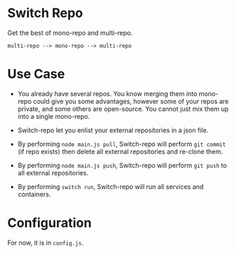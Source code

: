 # Switch Repo

Get the best of mono-repo and multi-repo.

```
multi-repo --> mono-repo --> multi-repo
```

# Use Case

* You already have several repos. You know merging them into mono-repo could give you some advantages, however some of your repos are private, and some others are open-source. You cannot just mix them up into a single mono-repo.

* Switch-repo let you enlist your external repositories in a json file.

* By performing `node main.js pull`, Switch-repo will perform `git commit` (if repo exists) then delete all external repositories and re-clone them.

* By performing `node main.js push`, Switch-repo will perform `git push` to all external repositories.

* By performing `switch run`, Switch-repo will run all services and containers.

# Configuration

For now, it is in `config.js`.